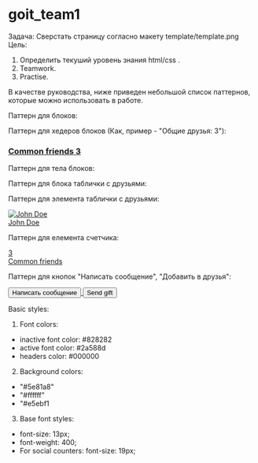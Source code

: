 # goit_team1
Задача:
Сверстать страницу согласно макету template/template.png
Цель:
1. Определить текуший уровень знания html/css .
2. Teamwork.
3. Practise.

В качестве руководства, ниже приведен небольшой список паттернов, которые можно использовать в работе.


Паттерн для блоков:
<div class="counts_module"></div>

Паттерн для хедеров блоков (Как, пример - "Общие друзья: 3"):
<a href="#">
  <h3 class="header_top">
    <span class="header_label">Common friends</span>
    <span class="header_count">3</span>
  </h3>
</a>

Паттерн для тела блоков:
<div class="module_body"></div>

Паттерн для блока таблички с друзьями:
<div class="people_table>
    <div class="people_row">
        <div class="people_cell">
        </div>
    </div>
</div>

Паттерн для элемента таблички с друзьями:
<div class="people_cell">
  <a class="people_cell_ava" href="#">
    <img class="people_cell_img" src="source/to/avatar.img" alt="John Doe">
  </a>
  <div class="people_cell_name">
    <a href="#">
      John Doe
    </a>
  </div>
</div>

Паттерн для елемента счетчика:
<a class="page_counter" href="#">
  <div class="count">3</div>
  <div class="label">Common friends</div>
</a>


Паттерн для кнопок "Написать сообщение", "Добавить в друзья":
<div class="profile_actions">
  <div class="profile_action_btn">
  <div class="clear_fix">
    <a href="/write244544385" class="button_link">
        <button class="flat_button profile_btn">Написать сообщение</button>
    </a>
    <a href="#" class="button_link">
        <button class="flat_button">
            <i class="profile_gift_icon"></i>
            <span class="profile_gift_text">Send gift</span>
        </button>
    </a>
  </div>
</div>


Basic styles:
1. Font colors:
 - inactive font color: #828282
 - active font color: #2a588d
 - headers color: #000000

2. Background colors:
 - "#5e81a8"
 - "#ffffff"
 - "#e5ebf1


3. Base font styles:
 - font-size: 13px;
 - font-weight: 400;
 - For social counters:
       font-size: 19px;